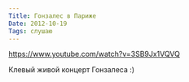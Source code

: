 ```yaml
---
Title: Гонзалес в Париже
Date: 2012-10-19
Tags: слушаю
---
```


https://www.youtube.com/watch?v=3SB9Jx1VQVQ

Клевый живой концерт Гонзалеса :)